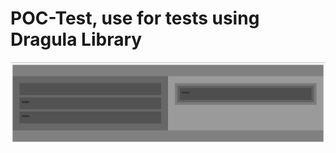 # POC-Test, use for tests using Dragula Library

![Alt text](/dragula-poc.png?raw=true "Dragula Test Container with Sub-Container")